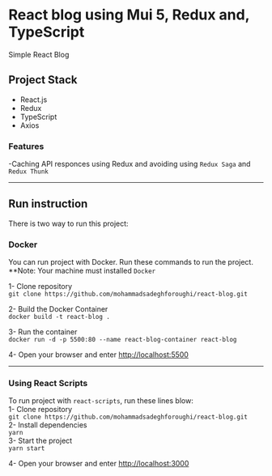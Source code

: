 # React blog using Mui 5, Redux and, TypeScript
Simple React Blog


## Project Stack
- React.js
- Redux
- TypeScript
- Axios



### Features
-Caching API responces using Redux and avoiding using `Redux Saga` and `Redux Thunk` 



----------
## Run instruction

There is two way to run this project: 

### Docker
You can run project with Docker. Run these commands to run the project.  
**Note: Your machine must installed `Docker`  

1- Clone repository   
 `git clone https://github.com/mohammadsadeghforoughi/react-blog.git`   

2- Build the Docker Container  
`docker build -t react-blog .`  

3- Run the container  
`docker run -d -p 5500:80 --name react-blog-container react-blog`

4- Open your browser and enter [http://localhost:5500](http://localhost:5500)

----------


### Using React Scripts
To run project with `react-scripts`, run these lines blow:  
1- Clone repository   
 `git clone https://github.com/mohammadsadeghforoughi/react-blog.git`  
2- Install dependencies  
 `yarn`  
3- Start the project  
 `yarn start` 

4- Open your browser and enter [http://localhost:3000](http://localhost:3000)